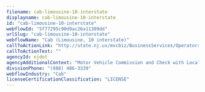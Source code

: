 ```yaml
---
filename: cab-limousine-10-interstate
displayname: cab-limousine-10-interstate
id: "cab-limousine-10-interstate"
webflowId: "5f77295c90d9ac26a11309dd"
urlSlug: "cab-limousine-10-interstate"
webflowName: "Cab (Limousine, 10 interstate)"
callToActionLink: "http://state.nj.us/mvcbiz/BusinessServices/OperatorsEmployers.htm"
callToActionText: ""
agencyId: njdot
agencyAdditionalContext: "Motor Vehicle Commission and Check with Local Municipality"
divisionPhone: "(888) 486-3339"
webflowIndustry: "Cab"
licenseCertificationClassification: "LICENSE"
---
```

